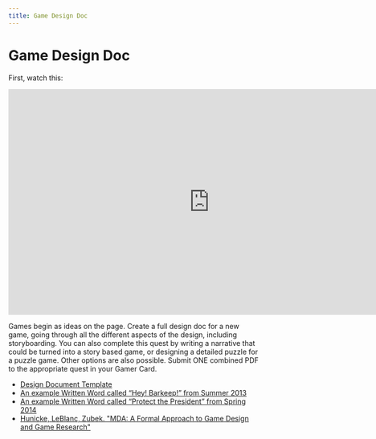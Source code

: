 ```yaml
---
title: Game Design Doc
---
```


# Game Design Doc

First, watch this:

<iframe width="800" height="450" src="https://www.youtube.com/embed/uepAJ-rqJKA" title="YouTube video player" frameborder="0" allow="accelerometer; autoplay; clipboard-write; encrypted-media; gyroscope; picture-in-picture" allowfullscreen></iframe>

Games begin as ideas on the page. Create a full design doc for a new game, going through all the different aspects of the design, including storyboarding. You can also complete this quest by writing a narrative that could be turned into a story based game, or designing a detailed puzzle for a puzzle game. Other options are also possible. Submit ONE combined PDF to the appropriate quest in your Gamer Card.

* [Design Document Template](https://docs.google.com/document/d/1Q-BwxisTSbjNkWsLbA4eVWsAtv-5afb4p-Eydid2iBg/edit?usp=sharing)
* [An example Written Word called “Hey! Barkeep!” from Summer 2013](https://cs4730.cs.virginia.edu/materials/HeyBarkeep.pdf)
* [An example Written Word called “Protect the President” from Spring 2014](https://cs4730.cs.virginia.edu/materials/ProtectthePresident.pdf)
* [Hunicke, LeBlanc, Zubek. "MDA: A Formal Approach to Game Design and Game Research"](http://www.cs.northwestern.edu/~hunicke/MDA.pdf)

